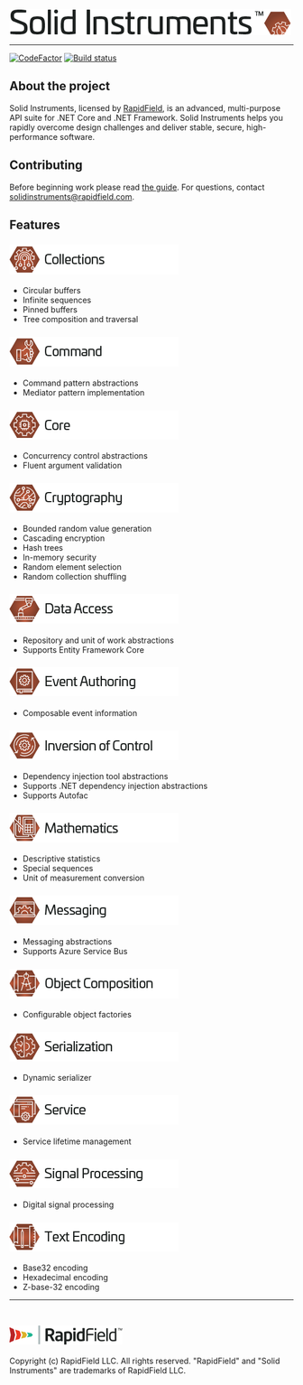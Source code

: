 <!--
Copyright (c) RapidField LLC. Licensed under the MIT License. See LICENSE.txt in the project root for license information.
-->

![Solid Instruments logo](SolidInstruments.Logo.Color.Transparent.500w.png)
- - -

[![CodeFactor](https://www.codefactor.io/repository/github/rapidfield/solid-instruments/badge)](https://www.codefactor.io/repository/github/rapidfield/solid-instruments)
[![Build status](https://ci.appveyor.com/api/projects/status/0djwhtesii54shrb/branch/master?svg=true)](https://ci.appveyor.com/project/adamjstone/solid-instruments/branch/master)

## About the project

Solid Instruments, licensed by [RapidField](https://www.rapidfield.com), is an advanced, multi-purpose API suite for .NET Core and .NET Framework. Solid Instruments helps you rapidly overcome design challenges and deliver stable, secure, high-performance software.

## Contributing

Before beginning work please read [the guide](CONTRIBUTING.md). For questions, contact [solidinstruments@rapidfield.com](mailto:solidinstruments@rapidfield.com).

## Features

### [![Collections label](src/RapidField.SolidInstruments.Collections/Label.Collections.300w.png)](src/RapidField.SolidInstruments.Collections/README.md)

- Circular buffers
- Infinite sequences
- Pinned buffers
- Tree composition and traversal

### [![Command label](src/RapidField.SolidInstruments.Command/Label.Command.300w.png)](src/RapidField.SolidInstruments.Command/README.md)

- Command pattern abstractions
- Mediator pattern implementation

### [![Core label](src/RapidField.SolidInstruments.Core/Label.Core.300w.png)](src/RapidField.SolidInstruments.Core/README.md)

- Concurrency control abstractions
- Fluent argument validation

### [![Cryptography label](src/RapidField.SolidInstruments.Cryptography/Label.Cryptography.300w.png)](src/RapidField.SolidInstruments.Cryptography/README.md)

- Bounded random value generation
- Cascading encryption
- Hash trees
- In-memory security
- Random element selection
- Random collection shuffling

### [![Data Access label](src/RapidField.SolidInstruments.DataAccess/Label.DataAccess.300w.png)](src/RapidField.SolidInstruments.DataAccess/README.md)

- Repository and unit of work abstractions
- Supports Entity Framework Core

### [![Event Authoring label](src/RapidField.SolidInstruments.EventAuthoring/Label.EventAuthoring.300w.png)](src/RapidField.SolidInstruments.EventAuthoring/README.md)

- Composable event information

### [![Inversion of Control label](src/RapidField.SolidInstruments.InversionOfControl/Label.InversionOfControl.300w.png)](src/RapidField.SolidInstruments.InversionOfControl/README.md)

- Dependency injection tool abstractions
- Supports .NET dependency injection abstractions
- Supports Autofac

### [![Mathematics label](src/RapidField.SolidInstruments.Mathematics/Label.Mathematics.300w.png)](src/RapidField.SolidInstruments.Mathematics/README.md)

- Descriptive statistics
- Special sequences
- Unit of measurement conversion

### [![Messaging label](src/RapidField.SolidInstruments.Messaging/Label.Messaging.300w.png)](src/RapidField.SolidInstruments.Messaging/README.md)

- Messaging abstractions
- Supports Azure Service Bus

### [![Object Composition label](src/RapidField.SolidInstruments.ObjectComposition/Label.ObjectComposition.300w.png)](src/RapidField.SolidInstruments.ObjectComposition/README.md)

- Configurable object factories

### [![Serialization label](src/RapidField.SolidInstruments.Serialization/Label.Serialization.300w.png)](src/RapidField.SolidInstruments.Serialization/README.md)

- Dynamic serializer

### [![Service label](src/RapidField.SolidInstruments.Service/Label.Service.300w.png)](src/RapidField.SolidInstruments.Service/README.md)

- Service lifetime management

### [![Signal Processing label](src/RapidField.SolidInstruments.SignalProcessing/Label.SignalProcessing.300w.png)](src/RapidField.SolidInstruments.SignalProcessing/README.md)

- Digital signal processing

### [![Text Encoding label](src/RapidField.SolidInstruments.TextEncoding/Label.TextEncoding.300w.png)](src/RapidField.SolidInstruments.TextEncoding/README.md)

- Base32 encoding
- Hexadecimal encoding
- Z-base-32 encoding

- - -
<br />

![RapidField logo](RapidField.Logo.Color.Black.Transparent.200w.png)
<br /><br />
Copyright (c) RapidField LLC. All rights reserved. "RapidField" and "Solid Instruments" are trademarks of RapidField LLC.
